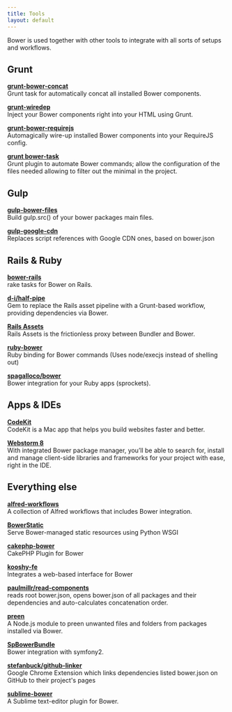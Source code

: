 ```yaml
---
title: Tools
layout: default
---
```


<p class="lead">Bower is used together with other tools to integrate with all sorts of setups and workflows.</p>

## Grunt

[**grunt-bower-concat**](https://github.com/sapegin/grunt-bower-concat) <br>
Grunt task for automatically concat all installed Bower components.

[**grunt-wiredep**](https://github.com/stephenplusplus/grunt-wiredep) <br>
Inject your Bower components right into your HTML using Grunt.

[**grunt-bower-requirejs**](https://github.com/yeoman/grunt-bower-requirejs) <br>
Automagically wire-up installed Bower components into your RequireJS config.

[**grunt bower-task**](https://github.com/yatskevich/grunt-bower-task) <br>
Grunt plugin to automate Bower commands; allow the configuration of the files needed allowing to filter out the minimal in the project.

## Gulp

[**gulp-bower-files**](https://github.com/ck86/gulp-bower-files) <br>
Build gulp.src() of your bower packages main files.

[**gulp-google-cdn**](https://github.com/sindresorhus/gulp-google-cdn) <br>
Replaces script references with Google CDN ones, based on bower.json

## Rails & Ruby

[**bower-rails**](https://github.com/rharriso/bower-rails/) <br>
rake tasks for Bower on Rails.

[**d-i/half-pipe**](https://github.com/d-i/half-pipe) <br>
Gem to replace the Rails asset pipeline with a Grunt-based workflow, providing dependencies via Bower.

[**Rails Assets**](https://rails-assets.org/) <br>
Rails Assets is the frictionless proxy between Bundler and Bower.

[**ruby-bower**](https://github.com/kaeff/ruby-bower) <br>
Ruby binding for Bower commands (Uses node/execjs instead of shelling out)

[**spagalloco/bower**](https://github.com/spagalloco/bower) <br>
Bower integration for your Ruby apps (sprockets).


## Apps & IDEs

[**CodeKit**](https://incident57.com/codekit/) <br>
CodeKit is a Mac app that helps you build websites faster and better.

[**Webstorm 8**](http://www.jetbrains.com/webstorm/whatsnew/) <br>
With integrated Bower package manager, you’ll be able to search for, install and manage client-side libraries and frameworks for your project with ease, right in the IDE.

## Everything else

[**alfred-workflows**](https://github.com/willfarrell/alfred-workflows) <br>
A collection of Alfred workflows that includes Bower integration.

[**BowerStatic**](http://bowerstatic.readthedocs.org/) <br>
Serve Bower-managed static resources using Python WSGI

[**cakephp-bower**](https://github.com/fahad19/cakephp-bower) <br>
CakePHP Plugin for Bower

[**kooshy-fe**](https://github.com/aroemen/kooshy-fe) <br>
Integrates a web-based interface for Bower

[**paulmillr/read-components**](https://github.com/paulmillr/read-components) <br>
reads root bower.json, opens bower.json of all packages and their dependencies and auto-calculates concatenation order.

[**preen**](https://github.com/braddenver/preen) <br>
A Node.js module to preen unwanted files and folders from packages installed via Bower.

[**SpBowerBundle**](https://github.com/Spea/SpBowerBundle) <br>
Bower integration with symfony2.

[**stefanbuck/github-linker**](https://github.com/stefanbuck/github-linker) <br>
Google Chrome Extension which links dependencies listed bower.json on GitHub to their project's pages

[**sublime-bower**](https://github.com/benschwarz/sublime-bower) <br>
A Sublime text-editor plugin for Bower.
